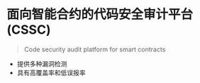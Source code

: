 # 面向智能合约的代码安全审计平台(CSSC)
> Code security audit platform for smart contracts
- 提供多种漏洞检测
- 具有高覆盖率和低误报率
